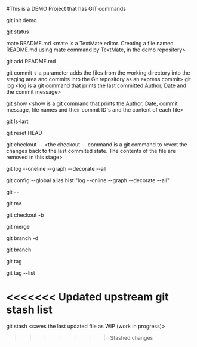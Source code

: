 #This is a DEMO Project that has GIT commands

git init demo
<Creates a repoistory named demo>

git status
<Checks the status of the repository we created>
	
mate README.md
<mate is a TextMate editor. Creating a file named README.md using mate command by TextMate, in the demo repository>

git add README.md
<add is a git command to add the file README.md into the staging area of the git repository>
	
git commit
<commit is a git command to commit the files in the staging area into the repository. It also creates a commit ID for every commit>
<-a parameter adds the files from the working directory into the staging area and commits into the Git repository as an express commit>
git log
<log is a git command that prints the last committed Author, Date and the commit message>
	
git show
<show is a git command that prints the Author, Date, commit message, file names and their commit ID's and the content of each file>
	
git ls-lart
<ls-lart is a git command to list all files that git keeps a track>

git reset HEAD <filename>
<the reset HEAD command is a git command used to remove the file from the staging area. Contents of the file will still be present in this file.>
	
git checkout -- <filename>
<the checkout -- command is a git command to revert the changes back to the last commited state. The contents of the file are removed in this stage>
	
git log --oneline --graph --decorate --all
<Creates a shorter version of the git log>
	
git config --global alias.hist "log --online --graph --decorate --all"
<Creates an alias for a command using the config command of git>

git <alias-name> -- <filename>
<running the alias for the filename only>
	
git mv <old-filename> <new-filename>
<mv is the git command to move or rename the file>
	
git checkout -b <branch-name>
<checkout is a git command that helps to move from branch to branch a branch and also creates one>
	
git merge <branch-name>
<merge is a git command that merges the branch and master>
	
git branch -d <branch-name>
<Deletes a branch>
	
git branch
<checks in which state we are currently in. Whether the branch or the master>
	
git tag <tag-name>
<creates a tag>
	
git tag --list
<lists out the available tags>
	
<<<<<<< Updated upstream
git stash list
<lists out all the stash available>
=======
git stash
<saves the last updated file as WIP (work in progress)>
>>>>>>> Stashed changes
